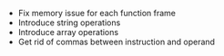 - Fix memory issue for each function frame
- Introduce string operations
- Introduce array operations
- Get rid of commas between instruction and operand